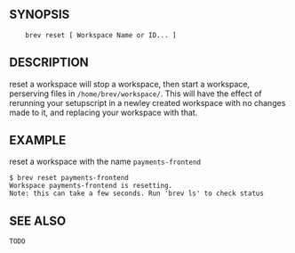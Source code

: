 ## SYNOPSIS

```
    brev reset [ Workspace Name or ID... ]
```

## DESCRIPTION

reset a workspace will stop a workspace, then start a workspace, perserving
files in `/home/brev/workspace/`. This will have the effect of rerunning your
setupscript in a newley created workspace with no changes made to it, and
replacing your workspace with that.

## EXAMPLE

reset a workspace with the name `payments-frontend`

```
$ brev reset payments-frontend
Workspace payments-frontend is resetting.
Note: this can take a few seconds. Run 'brev ls' to check status

```

## SEE ALSO

    TODO
